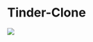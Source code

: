 # Tinder-Clone

<img src="https://user-images.githubusercontent.com/54097213/151810364-4594316d-df0d-4570-90f1-e4c6864c5f61.png"/>
